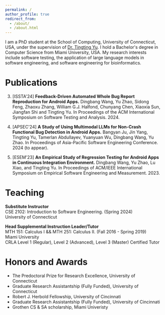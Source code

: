 ```yaml
---
permalink: /
author_profile: true
redirect_from: 
  - /about/
  - /about.html
---
```


I am a PhD student at the School of Computing, University of Connecticut, USA, under the supervision of [Dr. Tingting Yu](https://tingting-yu.scholar.uconn.edu). I hold a Bachelor's degree in Computer Science from Miami University, USA. My research interests include software testing,  the application of large language models in software engineering, and software engineering for bioinformatics.

Publications
======
3. [ISSTA'24] **Feedback-Driven Automated Whole Bug Report Reproduction for Android Apps.** Dingbang Wang, Yu Zhao, Sidong Feng, Zhaoxu Zhang, William G.J. Halfond, Chunyang Chen, Xiaoxia Sun, Jiangfan Shi and Tingting Yu. In Proceedings of the ACM International Symposium on Software Testing and Analysis. 2024.


2. [APSEC'24] **A Study of Using Multimodal LLMs for Non-Crash Functional Bug Detection in Android Apps.**
Bangyan Ju, Jin Yang, Tingting Yu, Tamerlan Abdullayev, Yuanyuan Wu, Dingbang Wang, Yu Zhao. 
In Proceedings of  Asia-Pacific Software Engineering Conference. 2024 (to appear).


1. [ESEM'23] **An Empirical Study of Regression Testing for Android Apps in Continuous Integration Environment.** Dingbang Wang, Yu Zhao, Lu Xiao, and Tingting Yu.  In Proceedings of ACM/IEEE International Symposium on Empirical Software Engineering and Measurement. 2023.


Teaching
======
**Substitute Instructor**
<br> CSE 2102: Introduction to Software Engineering. (Spring 2024)
<br> University of Connecticut

**Head Supplemental Instruction Leader/Tutor**
<br> MTH 151:  Calculus I && MTH 251: Calculus II. (Fall 2016 - Spring 2019)
<br> Miami University 
<br> CRLA Level 1 (Regular), Level 2 (Advanced), Level 3 (Master) Certified Tutor

Honors and Awards
======
* The Predoctoral Prize for Research Excellence, University of Connecticut
* Graduate Research Assistantship (Fully Funded), University of Connecticut 
* Robert J. Herbold Fellowship, University of Cincinnati
* Graduate Research Assistantship (Fully Funded), University of Cincinnati 
* Grothen CS & SA scholarship, Miami Univeristy





